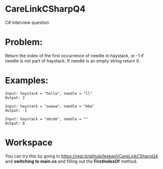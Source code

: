 # CareLinkCSharpQ4
C# interview question

# Problem:
Return the index of the first occurrence of needle in haystack, or -1 if needle is not part of haystack. If needle is an empty string return 0. 

# Examples:
```
Input: haystack = "hello", needle = "ll"
Output: 2

Input: haystack = "aaaaa", needle = "bba"
Output: -1

Input: haystack = "abcde", needle = ""
Output: 0
```
# Workspace

You can try this by going to https://repl.it/github/leskap1/CareLinkCSharpQ4 and **switching to main.cs** and filling out the **FirstIndexOf** method. 
